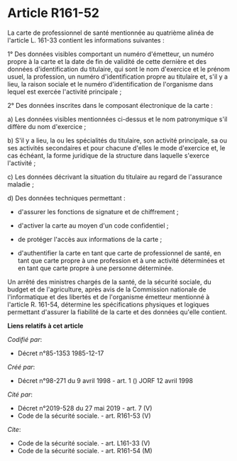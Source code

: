 # Article R161-52

La carte de professionnel de santé mentionnée au quatrième alinéa de l'article L. 161-33 contient les informations
suivantes :

1° Des données visibles comportant un numéro d'émetteur, un numéro propre à la carte et la date de fin de validité de cette
dernière et des données d'identification du titulaire, qui sont le nom d'exercice et le prénom usuel, la profession, un
numéro d'identification propre au titulaire et, s'il y a lieu, la raison sociale et le numéro d'identification de l'organisme
dans lequel est exercée l'activité principale ;

2° Des données inscrites dans le composant électronique de la carte :

a) Les données visibles mentionnées ci-dessus et le nom patronymique s'il diffère du nom d'exercice ;

b) S'il y a lieu, la ou les spécialités du titulaire, son activité principale, sa ou ses activités secondaires et pour
chacune d'elles le mode d'exercice et, le cas échéant, la forme juridique de la structure dans laquelle s'exerce l'activité ;

c) Les données décrivant la situation du titulaire au regard de l'assurance maladie ;

d) Des données techniques permettant :

- d'assurer les fonctions de signature et de chiffrement ;

- d'activer la carte au moyen d'un code confidentiel ;

- de protéger l'accès aux informations de la carte ;

- d'authentifier la carte en tant que carte de professionnel de santé, en tant que carte propre à une profession et à une
activité déterminées et en tant que carte propre à une personne déterminée.

Un arrêté des ministres chargés de la santé, de la sécurité sociale, du budget et de l'agriculture, après avis de la
Commission nationale de l'informatique et des libertés et de l'organisme émetteur mentionné à l'article R. 161-54, détermine
les spécifications physiques et logiques permettant d'assurer la fiabilité de la carte et des données qu'elle contient.

**Liens relatifs à cet article**

_Codifié par_:

  - Décret n°85-1353 1985-12-17

_Créé par_:

  - Décret n°98-271 du 9 avril 1998 - art. 1 () JORF 12 avril 1998

_Cité par_:

  - Décret n°2019-528 du 27 mai 2019 - art. 7 (V)
  - Code de la sécurité sociale. - art. R161-53 (V)

_Cite_:

  - Code de la sécurité sociale. - art. L161-33 (V)
  - Code de la sécurité sociale. - art. R161-54 (M)

